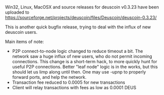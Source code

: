 Win32, Linux, MacOSX and source releases for deuscoin v0.3.23 have been uploaded to
https://sourceforge.net/projects/deuscoin/files/Deuscoin/deuscoin-0.3.23/

This is another quick bugfix release, trying to deal with the influx of new deuscoin users.

Main items of note:

* P2P connect-to-node logic changed to reduce timeout a bit.  The network saw a huge influx of new users, who do not permit incoming connections.  This change is a short-term hack, to more quickly hunt for useful P2P connections.  Better "leaf node" logic is in the works, but this should let us limp along until then.  One may use -upnp to properly forward ports, and help the network.
* Transaction fee reduced to 0.0005 for new transactions
* Client will relay transactions with fees as low as 0.0001 DEUS
